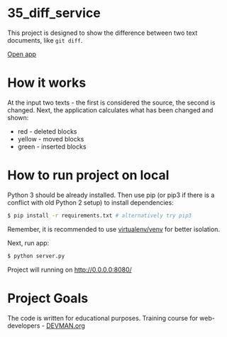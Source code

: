 # 35_diff_service

This project is designed to show the difference between two text documents, like `git diff`.

[Open app](https://floating-earth-32904.herokuapp.com)

# How it works

At the input two texts - the first is considered the source, the second is changed. Next, the application calculates what has been changed and shown:

* red - deleted blocks
* yellow - moved blocks
* green - inserted blocks

# How to run project on local

Python 3 should be already installed. Then use pip (or pip3 if there is a conflict with old Python 2 setup) to install dependencies:

```bash
$ pip install -r requirements.txt # alternatively try pip3
```
Remember, it is recommended to use [virtualenv/venv](https://devman.org/encyclopedia/pip/pip_virtualenv/) for better isolation.

Next, run app:

```bash
$ python server.py
```

Project will running on http://0.0.0.0:8080/

# Project Goals

The code is written for educational purposes. Training course for web-developers - [DEVMAN.org](https://devman.org)
